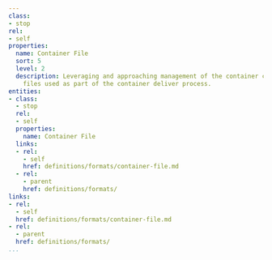 ```yaml
---
class:
- stop
rel:
- self
properties:
  name: Container File
  sort: 5
  level: 2
  description: Leveraging and approaching management of the container configuration
    files used as part of the container deliver process.
entities:
- class:
  - stop
  rel:
  - self
  properties:
    name: Container File
  links:
  - rel:
    - self
    href: definitions/formats/container-file.md
  - rel:
    - parent
    href: definitions/formats/
links:
- rel:
  - self
  href: definitions/formats/container-file.md
- rel:
  - parent
  href: definitions/formats/
...
```

